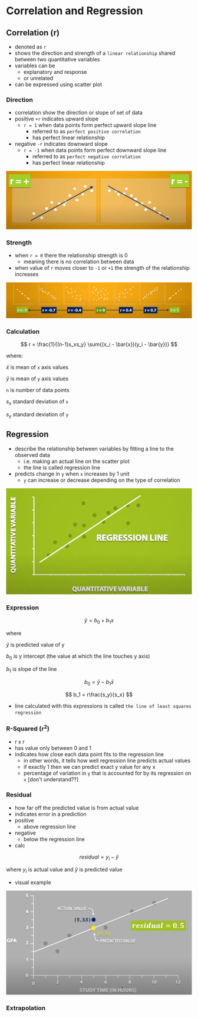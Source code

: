 # Correlation and Regression

## Correlation (r)

* denoted as `r`
* shows the direction and strength of a `linear relationship` shared between two quantitative variables
* variables can be
  * explanatory and response
  * or unrelated
* can be expressed using scatter plot

### Direction

* correlation show the direction or slope of set of data
* positive `+r` indicates upward slope
  * `r = 1` when data points form perfect upward slope line
    * referred to as `perfect positive correlation`
    * has perfect linear relationship
* negative `-r` indicates downward slope
  * `r = -1` when data points form perfect downward slope line
    * referred to as `perfect negative correlation`
    * has perfect linear relationship

![Image Correlation Direction](img/005.correlation_and_regression-1003085730.png)

### Strength

* when `r = 0` there the relationship strength is 0
  * meaning there is no correlation between data 
* when value of `r` moves closer to `-1` or `+1` the strength of the relationship increases

![Image Correlation Strength](img/005.correlation_and_regression-1003090359.png)

### Calculation

$$
r = \frac{1}{(n-1)s_xs_y} \sum{(x_i - \bar{x})(y_i - \bar{y})}
$$

where:

$\bar{x}$ is mean of `x` axis values

$\bar{y}$ is mean of `y` axis values

`n` is number of data points

$s_x$ standard deviation of `x`

$s_y$ standard deviation of `y`

## Regression

* describe the relationship between variables by fitting a line to the observed data
  * i.e. making an actual line on the scatter plot
  * the line is called regression line
* predicts change in `y` when `x` increases by 1 unit
  * `y` can increase or decrease depending on the type of correlation

![Image Regression](img/005.correlation_and_regression-1003092334.png)

### Expression

$$
\hat{y} = b_0 + b_1x
$$

where

$\hat{y}$ is predicted value of y

$b_0$ is y intercept (the value at which the line touches y axis)

$b_1$ is slope of the line

$$
b_0 = \bar{y} - b_1\bar{x}
$$

$$
b_1 = r\frac{s_y}{s_x}
$$

* line calculated with this expressions is called `the line of least squares regression`

### R-Squared (r<sup>2</sup>)

* r x r
* has value only between 0 and 1
* indicates how close each data point fits to the regression line
  * in other words, it tells how well regression line predicts actual values
  * if exactly 1 then we can predict exact y value for any x
  * percentage of variation in `y` that is accounted for by its regression on `x` [don't understand??]

### Residual

* how far off the predicted value is from actual value
* indicates error in a prediction
* positive
  * above regression line
* negative
  * below the regression line
* calc

$$
residual = y_i - \hat{y}
$$

 where $y_i$ is actual value and $\hat{y}$ is predicted value

* visual example

![Image Residual](img/005.correlation_and_regression-1003104220.png)

### Extrapolation